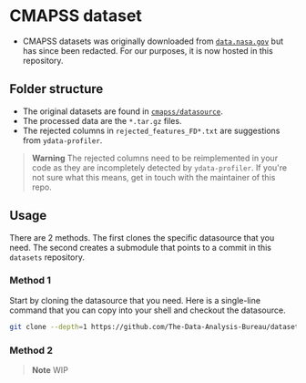 # CMAPSS dataset

* CMAPSS datasets was originally downloaded from [`data.nasa.gov`](https://data.nasa.gov/dataset/C-MAPSS-Aircraft-Engine-Simulator-Data/xaut-bemq) but has since been redacted. For our purposes, it is now hosted in this repository.

## Folder structure
* The original datasets are found in [`cmapss/datasource`](./datasource/).
* The processed data are the `*.tar.gz` files.
* The rejected columns in `rejected_features_FD*.txt` are suggestions from `ydata-profiler`.
> **Warning**
> The rejected columns need to be reimplemented in your code as they are incompletely detected by `ydata-profiler`. If you're not sure what this means, get in touch with the maintainer of this repo.

## Usage

There are 2 methods. The first clones the specific datasource that you need. The second creates a submodule that points to a commit in this `datasets` repository.

### Method 1
Start by cloning the datasource that you need. Here is a single-line command that you can copy into your shell and checkout the datasource.
``` bash
git clone --depth=1 https://github.com/The-Data-Analysis-Bureau/datasets.git && mv datasets/cmapss . && rm -rf datasets datasets/datasource
```

### Method 2
> **Note** WIP
